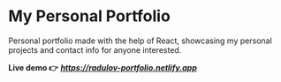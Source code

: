 # My Personal Portfolio

Personal portfolio made with the help of React, showcasing my personal projects and contact info for anyone interested.

**Live demo 👉** ***https://radulov-portfolio.netlify.app***
